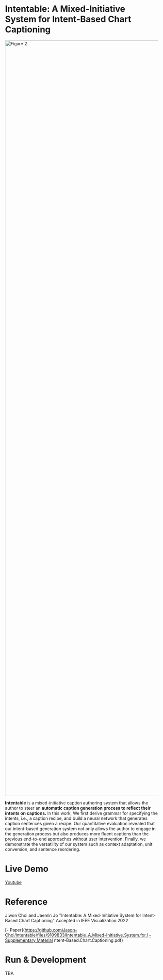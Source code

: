 # Intentable: A Mixed-Initiative System for Intent-Based Chart Captioning
<img width="2492" alt="Figure 2" src="https://user-images.githubusercontent.com/2310571/174024733-54850107-8e1b-478f-a115-114c88b0a204.png">

**Intentable** is a mixed-initiative caption authoring system that allows the author to steer an **automatic caption generation process to reflect their intents on captions.** In this work, We first derive grammar for specifying the intents, i.e., a caption recipe, and build a neural network that generates caption sentences given a recipe. Our quantitative evaluation revealed that our intent-based generation system not only allows the author to engage in the generation process but also produces more fluent captions than the previous end-to-end approaches without user intervention. Finally, we demonstrate the versatility of our system such as context adaptation, unit conversion, and sentence reordering.

# Live Demo

[Youtube](https://www.youtube.com/watch?v=orO9gi0clcc)

# Reference

Jiwon Choi and Jaemin Jo "Intentable: A Mixed-Initiative System for Intent-Based Chart Captioning" 
Accepted in IEEE Visualization 2022

[- Paper](https://github.com/Jason-Choi/Intentable/files/9109833/Intentable_A.Mixed-Initiative.System.for.I
[- Supplementary Material](https://github.com/Jason-Choi/Intentable/files/9109835/Intentable_Supplemental_Material.zip)
ntent-Based.Chart.Captioning.pdf)


# Run & Development

TBA
